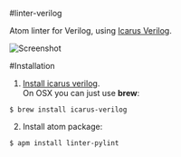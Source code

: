 #linter-verilog

Atom linter for Verilog, using [Icarus Verilog](http://iverilog.icarus.com).  

![Screenshot](https://raw.githubusercontent.com/manucorporat/linter-verilog/master/screenshot.png)


#Installation

1. [Install icarus verilog](http://www.swarthmore.edu/NatSci/mzucker1/e15_f2014/iverilog.html).  
On OSX you can just use **brew**:  

 ```
$ brew install icarus-verilog 
```

2. Install atom package:  
 
 ```
$ apm install linter-pylint
```

